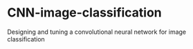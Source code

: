 # CNN-image-classification
Designing and tuning a convolutional neural network for image classification
